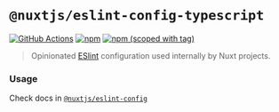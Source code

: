 # `@nuxtjs/eslint-config-typescript`

[![GitHub Actions](https://flat.badgen.net/github/checks/nuxt/eslint-config/main)](https://github.com/nuxt/eslint-config/actions?query=workflow%3Aci)
[![npm](https://flat.badgen.net/npm/dm/@nuxtjs/eslint-config)](https://npmjs.com/package/@nuxtjs/eslint-config)
[![npm (scoped with tag)](https://flat.badgen.net/npm/v/@nuxtjs/eslint-config)](https://npmjs.com/package/@nuxtjs/eslint-config)

> Opinionated [ESlint](https://eslint.org/) configuration used internally by Nuxt projects.

### Usage

Check docs in [`@nuxtjs/eslint-config`](../eslint-config-legacy/)
